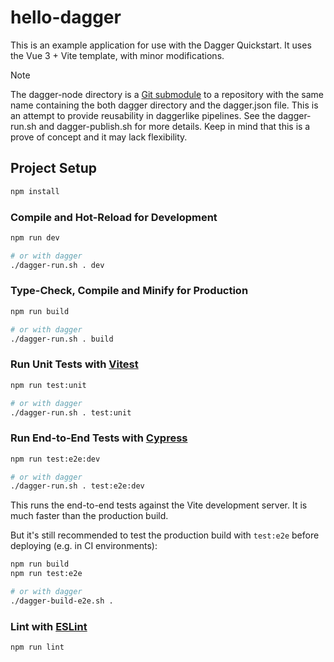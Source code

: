 # hello-dagger

This is an example application for use with the Dagger Quickstart. It uses the Vue 3 + Vite template, with minor modifications.

> [!NOTE]  
> The dagger-node directory is a [Git submodule](https://git-scm.com/book/en/v2/Git-Tools-Submodules) to a repository with the same name containing the both dagger directory and the dagger.json file. This is an attempt to provide reusability in daggerlike pipelines. See the dagger-run.sh and dagger-publish.sh for more details. Keep in mind that this is a prove of concept and it may lack flexibility.


## Project Setup

```sh
npm install
```

### Compile and Hot-Reload for Development

```sh
npm run dev

# or with dagger
./dagger-run.sh . dev
```

### Type-Check, Compile and Minify for Production

```sh
npm run build

# or with dagger
./dagger-run.sh . build
```

### Run Unit Tests with [Vitest](https://vitest.dev/)

```sh
npm run test:unit

# or with dagger
./dagger-run.sh . test:unit
```

### Run End-to-End Tests with [Cypress](https://www.cypress.io/)

```sh
npm run test:e2e:dev

# or with dagger
./dagger-run.sh . test:e2e:dev
```

This runs the end-to-end tests against the Vite development server.
It is much faster than the production build.

But it's still recommended to test the production build with `test:e2e` before deploying (e.g. in CI environments):

```sh
npm run build
npm run test:e2e

# or with dagger
./dagger-build-e2e.sh .
```

### Lint with [ESLint](https://eslint.org/)

```sh
npm run lint
```
